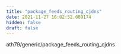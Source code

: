 ```yaml
---
title: "package_feeds_routing_cjdns"
date: 2021-11-27 16:02:52.089174
hidden: false
draft: false
---
```


ath79/generic/package_feeds_routing_cjdns

